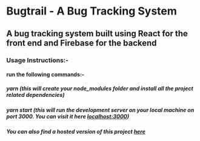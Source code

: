 # Bugtrail - A Bug Tracking System

## A bug tracking system built using React for the front end and Firebase for the backend

### Usage Instructions:-

#### run the following commands:-

##### yarn (this will create your node_modules folder and install all the project related dependencies)

##### yarn start (this will run the development server on your local machine on port 3000. You can visit it here [localhost:3000](localhost:3000))

##### You can also find a hosted version of this project [here](https://nikpydev.github.io/bugtrail-v3)
